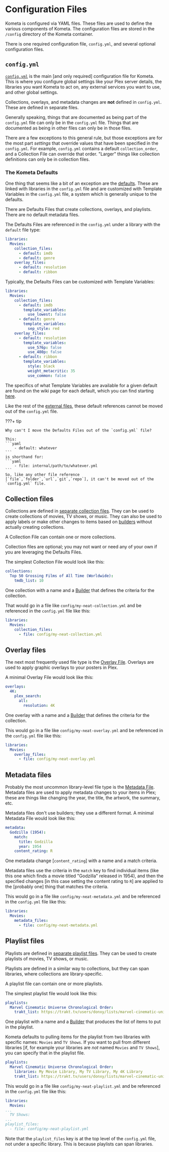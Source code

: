 # Configuration Files

Kometa is configured via YAML files. These files are used to define the various components of Kometa. The configuration files are stored in the `/config` directory of the Kometa container.

There is one required configuration file, `config.yml`, and several optional configuration files. 

## `config.yml`

[`config.yml`](../../config/overview.md) is the main [and only required] configuration file for Kometa.  This is where you configure global settings like your Plex server details, the libraries you want Kometa to act on, any external services you want to use, and other global settings.

Collections, overlays, and metadata changes are **not** defined in `config.yml`. These are defined in separate files.

Generally speaking, things that are documented as being part of the `config.yml` file can only be in the `config.yml` file.  Things that are documented as being in other files can only be in those files.

There are a few exceptions to this general rule, but those exceptions are for the most part *settings* that override values that have been specified in the `config.yml`.  For example, `config.yml` contains a default `collection_order`, and a Collection File can override that order.  "Larger" things like collection definitions can only be in collection files.

### The Kometa Defaults

One thing that seems like a bit of an exception are the [defaults](../../defaults/guide.md).  These are linked with libraries in the `config.yml` file and are customized with Template Variables in the `config.yml` file, a system which is generally unique to the defaults.

There are Defaults Files that create collections, overlays, and playlists.  There are no default metadata files.

The Defaults Files are referenced in the `config.yml` under a library with the `default` file type:

```yaml
libraries:
  Movies:
    collection_files:
      - default: imdb
      - default: genre
    overlay_files:
      - default: resolution
      - default: ribbon
```

Typically, the Defaults Files can be customized with Template Variables:

```yaml
libraries:
  Movies:
    collection_files:
      - default: imdb
        template_variables:
          use_lowest: false 
      - default: genre
        template_variables:
          sep_style: red 
    overlay_files:
      - default: resolution
        template_variables:
          use_576p: false
          use_480p: false
      - default: ribbon
        template_variables:
          style: black
          weight_metacritic: 35
          use_common: false
```

The specifics of what Template Variables are available for a given default are found on the wiki page for each default, which you can find starting [here](../../defaults/guide.md).

Like the rest of the [external files](../../config/file_types.md), these default references cannot be moved out of the `config.yml` file.

???+ tip

    Why can't I move the Defaults Files out of the `config.yml` file?

    This:
    ```yaml
        - default: whatever
    ```
    is shorthand for:
    ```yaml
        - file: internal/path/to/whatever.yml
    ```
    So, like any other file reference [`file`,`folder`,`url`,`git`,`repo`], it can't be moved out of the `config.yml` file.

## Collection files

Collections are defined in [separate collection files](../../files/collections.md).  They can be used to create collections of movies, TV shows, or music.  They can also be used to apply labels or make other changes to items based on [builders](../../files/builders/overview.md) without actually creating collections.

A Collection File can contain one or more collections.

Collection files are optional; you may not want or need any of your own if you are leveraging the Defaults Files.

The simplest Collection File would look like this:

```yaml
collections: 
  Top 50 Grossing Films of All Time (Worldwide):
    tmdb_list: 10 
```

One collection with a name and a [Builder](../../files/builders/overview.md) that defines the criteria for the collection.

That would go in a file like `config/my-neat-collection.yml` and be referenced in the `config.yml` file like this:

```yaml
libraries:
  Movies:
    collection_files:
      - file: config/my-neat-collection.yml
```

## Overlay files

The next most frequently used file type is the [Overlay File](../../files/overlays.md).  Overlays are used to apply graphic overlays to your posters in Plex.

A minimal Overlay File would look like this:

```yaml
overlays:
  4K:
    plex_search:
      all:
        resolution: 4K
```

One overlay with a name and a [Builder](../../files/builders/overview.md) that defines the criteria for the collection.

This would go in a file like `config/my-neat-overlay.yml` and be referenced in the `config.yml` file like this:

```yaml
libraries:
  Movies:
    overlay_files:
      - file: config/my-neat-overlay.yml
```

## Metadata files

Probably the most uncommon library-level file type is the [Metadata File](../../files/metadata.md).  Metadata files are used to apply metadata changes to your items in Plex; these are things like changing the year, the title, the artwork, the summary, etc.

Metadata files don't use builders; they use a different format.  A minimal Metadata File would look like this:

```yaml
metadata:
  Godzilla (1954):
    match:
      title: Godzilla
      year: 1954
    content_rating: R
```

One metadata change [`content_rating`] with a name and a match criteria.

Metadata files use the criteria in the `match` key to find individual items (like this one which finds a movie titled "Godzilla" released in 1954), and then the specified changes [in this case setting the content rating to `R`] are applied to the [probably one] thing that matches the criteria.

This would go in a file like `config/my-neat-metadata.yml` and be referenced in the `config.yml` file like this:

```yaml
libraries:
  Movies:
    metadata_files:
      - file: config/my-neat-metadata.yml
```

## Playlist files

Playlists are defined in [separate playlist files](../../files/playlists.md).  They can be used to create playlists of movies, TV shows, or music.

Playlists are defined in a similar way to collections, but they can span libraries, where collections are library-specific.

A playlist file can contain one or more playlists.

The simplest playlist file would look like this:

```yaml
playlists: 
  Marvel Cinematic Universe Chronological Order:
    trakt_list: https://trakt.tv/users/donxy/lists/marvel-cinematic-universe
```

One playlist with a name and a [Builder](../../files/builders/overview.md) that produces the list of items to put in the playlist.

Kometa defaults to pulling items for the playlist from two libraries with specific names: `Movies` and `TV Shows`.  If you want to pull from different libraries [if, for example your libraries are *not* named `Movies` and `TV Shows`], you can specify that in the playlist file.

```yaml
playlists: 
  Marvel Cinematic Universe Chronological Order:
    libraries: My Movie Library, My TV Library, My 4K Library  
    trakt_list: https://trakt.tv/users/donxy/lists/marvel-cinematic-universe
```

This would go in a file like `config/my-neat-playlist.yml` and be referenced in the `config.yml` file like this:

```yaml
libraries:
  Movies:
...
  TV Shows:
...
playlist_files:
  - file: config/my-neat-playlist.yml
```

Note that the `playlist_files` key is at the top level of the `config.yml` file, not under a specific library.  This is because playlists can span libraries.
